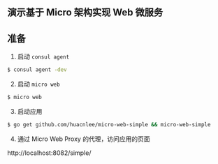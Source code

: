 演示基于 Micro 架构实现 Web 微服务
-------------------------------

## 准备

1. 启动 `consul agent`

```bash
$ consul agent -dev
```

2. 启动 `micro web`

```bash
$ micro web
```

3. 启动应用

```bash
$ go get github.com/huacnlee/micro-web-simple && micro-web-simple
```

4. 通过 Micro Web Proxy 的代理，访问应用的页面

http://localhost:8082/simple/
